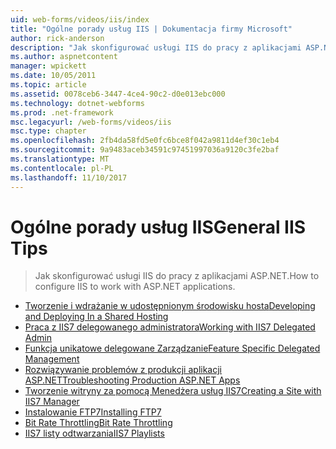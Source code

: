 ```yaml
---
uid: web-forms/videos/iis/index
title: "Ogólne porady usług IIS | Dokumentacja firmy Microsoft"
author: rick-anderson
description: "Jak skonfigurować usługi IIS do pracy z aplikacjami ASP.NET."
ms.author: aspnetcontent
manager: wpickett
ms.date: 10/05/2011
ms.topic: article
ms.assetid: 0078ceb6-3447-4ce4-90c2-d0e013ebc000
ms.technology: dotnet-webforms
ms.prod: .net-framework
msc.legacyurl: /web-forms/videos/iis
msc.type: chapter
ms.openlocfilehash: 2fb4da58fd5e0fc6bce8f042a9811d4ef30c1eb4
ms.sourcegitcommit: 9a9483aceb34591c97451997036a9120c3fe2baf
ms.translationtype: MT
ms.contentlocale: pl-PL
ms.lasthandoff: 11/10/2017
---
```

<a name="general-iis-tips"></a><span data-ttu-id="0ddb5-103">Ogólne porady usług IIS</span><span class="sxs-lookup"><span data-stu-id="0ddb5-103">General IIS Tips</span></span>
====================
> <span data-ttu-id="0ddb5-104">Jak skonfigurować usługi IIS do pracy z aplikacjami ASP.NET.</span><span class="sxs-lookup"><span data-stu-id="0ddb5-104">How to configure IIS to work with ASP.NET applications.</span></span>


- [<span data-ttu-id="0ddb5-105">Tworzenie i wdrażanie w udostępnionym środowisku hosta</span><span class="sxs-lookup"><span data-stu-id="0ddb5-105">Developing and Deploying In a Shared Hosting</span></span>](developing-and-deploying-in-a-shared-hosting.md)
- [<span data-ttu-id="0ddb5-106">Praca z IIS7 delegowanego administratora</span><span class="sxs-lookup"><span data-stu-id="0ddb5-106">Working with IIS7 Delegated Admin</span></span>](working-with-iis7-deligated-admin.md)
- [<span data-ttu-id="0ddb5-107">Funkcja unikatowe delegowane Zarządzanie</span><span class="sxs-lookup"><span data-stu-id="0ddb5-107">Feature Specific Delegated Management</span></span>](feature-specific-delegated-management.md)
- [<span data-ttu-id="0ddb5-108">Rozwiązywanie problemów z produkcji aplikacji ASP.NET</span><span class="sxs-lookup"><span data-stu-id="0ddb5-108">Troubleshooting Production ASP.NET Apps</span></span>](troubleshooting-production-aspnet-apps.md)
- [<span data-ttu-id="0ddb5-109">Tworzenie witryny za pomocą Menedżera usług IIS7</span><span class="sxs-lookup"><span data-stu-id="0ddb5-109">Creating a Site with IIS7 Manager</span></span>](creating-a-site-with-iis7-manager.md)
- [<span data-ttu-id="0ddb5-110">Instalowanie FTP7</span><span class="sxs-lookup"><span data-stu-id="0ddb5-110">Installing FTP7</span></span>](installing-ftp7.md)
- [<span data-ttu-id="0ddb5-111">Bit Rate Throttling</span><span class="sxs-lookup"><span data-stu-id="0ddb5-111">Bit Rate Throttling</span></span>](bit-rate-throttling.md)
- [<span data-ttu-id="0ddb5-112">IIS7 listy odtwarzania</span><span class="sxs-lookup"><span data-stu-id="0ddb5-112">IIS7 Playlists</span></span>](iis7-playlists.md)

